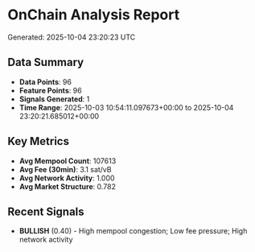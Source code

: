 # OnChain Analysis Report
Generated: 2025-10-04 23:20:23 UTC

## Data Summary
- **Data Points**: 96
- **Feature Points**: 96
- **Signals Generated**: 1
- **Time Range**: 2025-10-03 10:54:11.097673+00:00 to 2025-10-04 23:20:21.685012+00:00

## Key Metrics
- **Avg Mempool Count**: 107613
- **Avg Fee (30min)**: 3.1 sat/vB
- **Avg Network Activity**: 1.000
- **Avg Market Structure**: 0.782

## Recent Signals
- **BULLISH** (0.40) - High mempool congestion; Low fee pressure; High network activity
